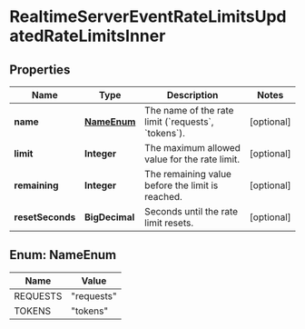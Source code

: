 

# RealtimeServerEventRateLimitsUpdatedRateLimitsInner


## Properties

| Name | Type | Description | Notes |
|------------ | ------------- | ------------- | -------------|
|**name** | [**NameEnum**](#NameEnum) | The name of the rate limit (&#x60;requests&#x60;, &#x60;tokens&#x60;).  |  [optional] |
|**limit** | **Integer** | The maximum allowed value for the rate limit. |  [optional] |
|**remaining** | **Integer** | The remaining value before the limit is reached. |  [optional] |
|**resetSeconds** | **BigDecimal** | Seconds until the rate limit resets. |  [optional] |



## Enum: NameEnum

| Name | Value |
|---- | -----|
| REQUESTS | &quot;requests&quot; |
| TOKENS | &quot;tokens&quot; |



